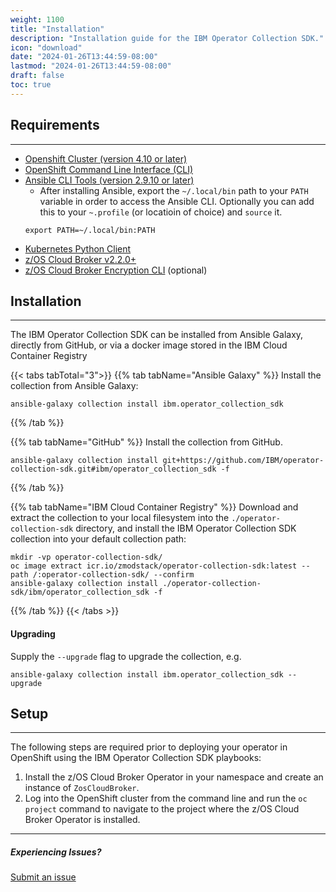 ```yaml
---
weight: 1100
title: "Installation"
description: "Installation guide for the IBM Operator Collection SDK."
icon: "download"
date: "2024-01-26T13:44:59-08:00"
lastmod: "2024-01-26T13:44:59-08:00"
draft: false
toc: true
---
```


## Requirements
---
- [Openshift Cluster (version 4.10 or later)][openshift]
- [OpenShift Command Line Interface (CLI)][openshift-cli]
- [Ansible CLI Tools (version 2.9.10 or later)][ansible]
    - After installing Ansible, export the `~/.local/bin` path to your `PATH` variable in order to access the Ansible CLI. Optionally you can add this to your `~.profile` (or locatioin of choice) and `source` it.
    ```
    export PATH=~/.local/bin:PATH
    ```
- [Kubernetes Python Client][kubernetes]
- [z/OS Cloud Broker v2.2.0+][broker]
- [z/OS Cloud Broker Encryption CLI][cli] (optional)

[openshift]:https://www.redhat.com/en/technologies/cloud-computing/openshift
[openshift-cli]:https://docs.openshift.com/container-platform/4.13/cli_reference/openshift_cli/getting-started-cli.html#cli-installing-cli-web-console_cli-developer-commands
[ansible]:https://docs.ansible.com/ansible/latest/installation_guide/intro_installation.html#pip-install
[cli]:https://www.ibm.com/docs/en/cloud-paks/z-modernization-stack/2023.1?topic=credentials-installing-zoscb-encrypt-cli-tool
[kubernetes]:https://github.com/kubernetes-client/python#installation
[broker]:https://ibm.biz/ibm-zoscb-install


## Installation
---
The IBM Operator Collection SDK can be installed from Ansible Galaxy, directly from GitHub, or via a docker image stored in the IBM Cloud Container Registry

{{< tabs tabTotal="3">}} <!-- Tab Start -->
{{% tab tabName="Ansible Galaxy" %}} <!-- Tab 1 Start -->
Install the collection from Ansible Galaxy:
```
ansible-galaxy collection install ibm.operator_collection_sdk
```
{{% /tab %}} <!-- Tab 1 End -->

{{% tab tabName="GitHub" %}} <!-- Tab 2 Start -->
Install the collection from GitHub.
```
ansible-galaxy collection install git+https://github.com/IBM/operator-collection-sdk.git#ibm/operator_collection_sdk -f
```
{{% /tab %}} <!-- Tab 2 End -->

{{% tab tabName="IBM Cloud Container Registry" %}} <!-- Tab 3 Start -->
Download and extract the collection to your local filesystem into the `./operator-collection-sdk` directory, and install the IBM Operator Collection SDK collection into your default collection path:

```
mkdir -vp operator-collection-sdk/
oc image extract icr.io/zmodstack/operator-collection-sdk:latest --path /:operator-collection-sdk/ --confirm
ansible-galaxy collection install ./operator-collection-sdk/ibm/operator_collection_sdk -f
```
{{% /tab %}} <!-- Tab 3 End -->
{{< /tabs >}} <!-- Tab End -->

#### Upgrading
Supply the `--upgrade` flag to upgrade the collection, e.g.
```
ansible-galaxy collection install ibm.operator_collection_sdk --upgrade
```

## Setup
---
The following steps are required prior to deploying your operator in OpenShift using the IBM Operator Collection SDK playbooks:

1. Install the z/OS Cloud Broker Operator in your namespace and create an instance of `ZosCloudBroker`.
2. Log into the OpenShift cluster from the command line and run the `oc project` command to navigate to the project where the z/OS Cloud Broker Operator is installed.

---
##### Experiencing Issues?
[Submit an issue](https://github.com/IBM/operator-collection-sdk/issues)